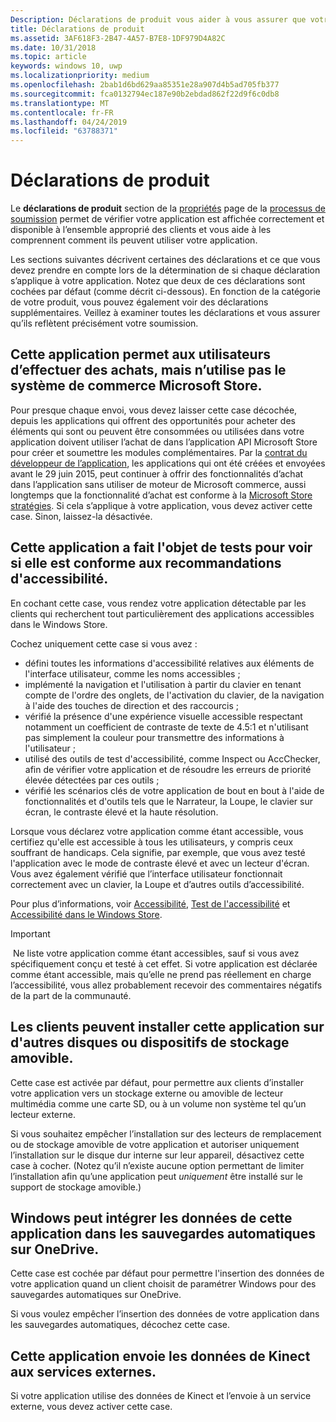 ```yaml
---
Description: Déclarations de produit vous aider à vous assurer que votre application s’affiche correctement dans le Microsoft Store et proposée à l’ensemble approprié de clients.
title: Déclarations de produit
ms.assetid: 3AF618F3-2B47-4A57-B7E8-1DF979D4A82C
ms.date: 10/31/2018
ms.topic: article
keywords: windows 10, uwp
ms.localizationpriority: medium
ms.openlocfilehash: 2bab1d6bd629aa85351e28a907d4b5ad705fb377
ms.sourcegitcommit: fca0132794ec187e90b2ebdad862f22d9f6c0db8
ms.translationtype: MT
ms.contentlocale: fr-FR
ms.lasthandoff: 04/24/2019
ms.locfileid: "63788371"
---
```

# <a name="product-declarations"></a>Déclarations de produit

Le **déclarations de produit** section de la [propriétés](enter-app-properties.md) page de la [processus de soumission](app-submissions.md) permet de vérifier votre application est affichée correctement et disponible à l’ensemble approprié des clients et vous aide à les comprennent comment ils peuvent utiliser votre application.

Les sections suivantes décrivent certaines des déclarations et ce que vous devez prendre en compte lors de la détermination de si chaque déclaration s’applique à votre application. Notez que deux de ces déclarations sont cochées par défaut (comme décrit ci-dessous). En fonction de la catégorie de votre produit, vous pouvez également voir des déclarations supplémentaires. Veillez à examiner toutes les déclarations et vous assurer qu’ils reflètent précisément votre soumission.

## <a name="this-app-allows-users-to-make-purchases-but-does-not-use-the-microsoft-store-commerce-system"></a>Cette application permet aux utilisateurs d’effectuer des achats, mais n’utilise pas le système de commerce Microsoft Store.

Pour presque chaque envoi, vous devez laisser cette case décochée, depuis les applications qui offrent des opportunités pour acheter des éléments qui sont ou peuvent être consommées ou utilisées dans votre application doivent utiliser l’achat de dans l’application API Microsoft Store pour créer et soumettre les modules complémentaires. Par la [contrat du développeur de l’application](https://docs.microsoft.com/legal/windows/agreements/app-developer-agreement), les applications qui ont été créées et envoyées avant le 29 juin 2015, peut continuer à offrir des fonctionnalités d’achat dans l’application sans utiliser de moteur de Microsoft commerce, aussi longtemps que la fonctionnalité d’achat est conforme à la [Microsoft Store stratégies](https://docs.microsoft.com/legal/windows/agreements/store-policies#108-financial-transactions). Si cela s’applique à votre application, vous devez activer cette case. Sinon, laissez-la désactivée.

## <a name="this-app-has-been-tested-to-meet-accessibility-guidelines"></a>Cette application a fait l'objet de tests pour voir si elle est conforme aux recommandations d'accessibilité.

En cochant cette case, vous rendez votre application détectable par les clients qui recherchent tout particulièrement des applications accessibles dans le Windows Store.

Cochez uniquement cette case si vous avez :

-   défini toutes les informations d'accessibilité relatives aux éléments de l'interface utilisateur, comme les noms accessibles ;
-   implémenté la navigation et l'utilisation à partir du clavier en tenant compte de l'ordre des onglets, de l'activation du clavier, de la navigation à l'aide des touches de direction et des raccourcis ;
-   vérifié la présence d'une expérience visuelle accessible respectant notamment un coefficient de contraste de texte de 4.5:1 et n'utilisant pas simplement la couleur pour transmettre des informations à l'utilisateur ;
-   utilisé des outils de test d'accessibilité, comme Inspect ou AccChecker, afin de vérifier votre application et de résoudre les erreurs de priorité élevée détectées par ces outils ;
-   vérifié les scénarios clés de votre application de bout en bout à l'aide de fonctionnalités et d'outils tels que le Narrateur, la Loupe, le clavier sur écran, le contraste élevé et la haute résolution.

Lorsque vous déclarez votre application comme étant accessible, vous certifiez qu'elle est accessible à tous les utilisateurs, y compris ceux souffrant de handicaps. Cela signifie, par exemple, que vous avez testé l'application avec le mode de contraste élevé et avec un lecteur d'écran. Vous avez également vérifié que l’interface utilisateur fonctionnait correctement avec un clavier, la Loupe et d’autres outils d’accessibilité.

Pour plus d’informations, voir [Accessibilité](../design/accessibility/accessibility.md), [Test de l'accessibilité](../design/accessibility/accessibility-testing.md) et [Accessibilité dans le Windows Store](../design/accessibility/accessibility-in-the-store.md).

> [!IMPORTANT]
> Ne liste votre application comme étant accessibles, sauf si vous avez spécifiquement conçu et testé à cet effet. Si votre application est déclarée comme étant accessible, mais qu’elle ne prend pas réellement en charge l’accessibilité, vous allez probablement recevoir des commentaires négatifs de la part de la communauté.

## <a name="customers-can-install-this-app-to-alternate-drives-or-removable-storage"></a>Les clients peuvent installer cette application sur d'autres disques ou dispositifs de stockage amovible.

Cette case est activée par défaut, pour permettre aux clients d’installer votre application vers un stockage externe ou amovible de lecteur multimédia comme une carte SD, ou à un volume non système tel qu’un lecteur externe.

Si vous souhaitez empêcher l’installation sur des lecteurs de remplacement ou de stockage amovible de votre application et autoriser uniquement l’installation sur le disque dur interne sur leur appareil, désactivez cette case à cocher. (Notez qu’il n’existe aucune option permettant de limiter l’installation afin qu’une application peut *uniquement* être installé sur le support de stockage amovible.)


## <a name="windows-can-include-this-apps-data-in-automatic-backups-to-onedrive"></a>Windows peut intégrer les données de cette application dans les sauvegardes automatiques sur OneDrive.

Cette case est cochée par défaut pour permettre l'insertion des données de votre application quand un client choisit de paramétrer Windows pour des sauvegardes automatiques sur OneDrive.

Si vous voulez empêcher l’insertion des données de votre application dans les sauvegardes automatiques, décochez cette case.


## <a name="this-app-sends-kinect-data-to-external-services"></a>Cette application envoie les données de Kinect aux services externes. 

Si votre application utilise des données de Kinect et l’envoie à un service externe, vous devez activer cette case.



 

 

 




